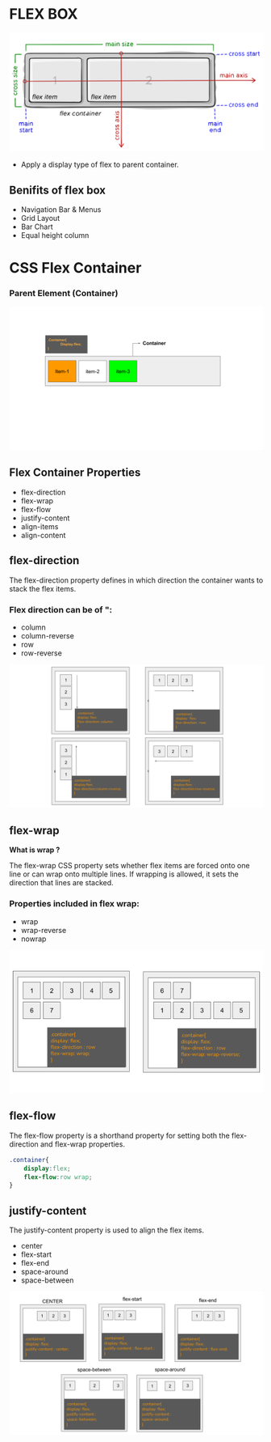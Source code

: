 # FLEX BOX

![basic-term](../Assets/00-basic-terminology.svg)

- Apply a display type of flex to parent container.

## Benifits of flex box

- Navigation Bar & Menus
- Grid Layout
- Bar Chart
- Equal height column

# CSS Flex Container

### Parent Element (Container)

![display-flex](../Assets/display-flex.svg)

## Flex Container Properties

- flex-direction
- flex-wrap
- flex-flow
- justify-content
- align-items
- align-content

## flex-direction

The flex-direction property defines in which direction the container wants to stack the flex items.

### Flex direction can be of ":

- column
- column-reverse
- row
- row-reverse

![ex](../Assets/cont-1.svg)

## flex-wrap

**What is wrap ?**

The flex-wrap CSS property sets whether flex items are forced onto one line or can wrap onto multiple lines. If wrapping is allowed, it sets the direction that lines are stacked.

### Properties included in flex wrap:

- wrap
- wrap-reverse
- nowrap

![flex-wrap](../Assets/flex-wrap.png)

## flex-flow

The flex-flow property is a shorthand property for setting both the flex-direction and flex-wrap properties.

```CSS
.container{
    display:flex;
    flex-flow:row wrap;
}
```

## justify-content

The justify-content property is used to align the flex items.

- center
- flex-start
- flex-end
- space-around
- space-between

![justify-content](../Assets/justify-content.svg)
